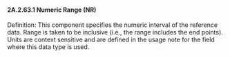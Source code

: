 #### 2A.2.63.1 Numeric Range (NR)

Definition: This component specifies the numeric interval of the reference data. Range is taken to be inclusive (i.e., the range includes the end points). Units are context sensitive and are defined in the usage note for the field where this data type is used.
